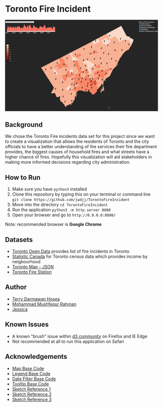 # Toronto Fire Incident

![demo](./images/latest-demo.gif)

## Background

We chose the Toronto Fire incidents data set for this project since we want to create a visualization that allows the residents of Toronto and the city officials to have a better understanding of the services their fire department provides, the biggest causes of household fires and what streets have a higher chance of fires. Hopefully this visualization will aid stakeholders in making more informed decisions regarding city administration.

## How to Run

1. Make sure you have `python3` installed
2. Clone this repository by typing this on your terminal or command line `git clone https://github.com/jwdjj/TorontoFireIncident`
3. Move into the directory `cd TorontoFireIncident`
4. Run the application `python3 -m http.server 8080`
5. Open your browser and go to `http://0.0.0.0:8080/`

Note: recommended browser is **Google Chrome**


## Datasets

- [Toronto Open Data](https://open.toronto.ca/dataset/fire-incidents/) provides list of fire incidents in Toronto
- [Statistic Canada](https://www03.cmhc-schl.gc.ca/hmip-pimh/en/TableMapChart/TableMatchingCriteria?GeographyType=MetropolitanMajorArea&GeographyId=2270&CategoryLevel1=Population%2C%20Households%20and%20Housing%20Stock&CategoryLevel2=Household%20Income&ColumnField=HouseholdIncomeRange&RowField=Neighbourhood&SearchTags%5B0%5D.Key=Households&SearchTags%5B0%5D.Value=Number&SearchTags%5B1%5D.Key=Statistics&SearchTags%5B1%5D.Value=AverageAndMedian) for Toronto census data which provides income by neigbourhood
- [Toronto Map - JSON](https://github.com/jasonicarter/toronto-geojson)
- [Toronto Fire Station](https://www.toronto.ca/community-people/public-safety-alerts/understanding-emergency-services/fire-station-locations/)


## Author
- [Terry Darmawan Hosea](https://github.com/terryhosea)
- [Mohammad Mushfequr Rahman](https://github.com/Mushfequr-Rahman)
- [Jessica](https://github.com/jwdjj)


## Known Issues
- A known "brush" issue within [d3 community](https://github.com/d3/d3-brush/issues/60) on Firefox and IE Edge
- Not recommended at all to run this application on Safari


## Acknowledgements

- [Map Base Code](http://bl.ocks.org/michellechandra/0b2ce4923dc9b5809922)
- [Legend Base Code](https://embed.plnkr.co/plunk/gE1xQu)
- [Date Filter Base Code](http://bl.ocks.org/timelyportfolio/5c136de85de1c2abb6fc)
- [Tooltip Base Code](https://bl.ocks.org/tiffylou/88f58da4599c9b95232f5c89a6321992 )
- [Sketch Reference 1](https://www.r-bloggers.com/plotting-choropleths-from-shapefiles-in-r-with-ggmap-toronto-neighbourhoods-by-population/ )
- [Sketch Reference 2](http://cityinsight-interface.ssg.coop/toronto-emissions)
- [Sketch Reference 3](https://public.tableau.com/profile/lilly.tong#!/vizhome/shared/HNH4PXQRX)